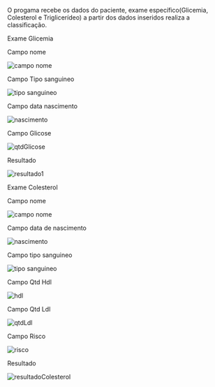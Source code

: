 O progama recebe os dados do paciente, exame específico(Glicemia, Colesterol e Triglicerídeo) a partir dos dados inseridos realiza a classificação.

Exame Glicemia

Campo nome

![campo nome](https://github.com/atilamoura7/ExameProgama/assets/135074615/64f68d1c-ce4e-4882-abf2-3b2453897aae)

Campo Tipo sanguineo

![tipo sanguineo](https://github.com/atilamoura7/ExameProgama/assets/135074615/6afd0eb3-16a2-46b2-89c2-cadcf507ce7f)

Campo data nascimento

![nascimento](https://github.com/atilamoura7/ExameProgama/assets/135074615/b657eb75-db2c-4af7-9596-00cfc841867b)

Campo Glicose

![qtdGlicose](https://github.com/atilamoura7/ExameProgama/assets/135074615/82d0c5ad-877c-4a27-992a-b4a6f441b4a3)

Resultado

![resultado1](https://github.com/atilamoura7/ExameProgama/assets/135074615/3ac3915e-9cbc-479d-8fab-26af75841157)


Exame Colesterol

Campo nome


![campo nome](https://github.com/atilamoura7/ExameProgama/assets/135074615/2192c464-72fd-4f46-a9db-6e747e40297d)


Campo data de nascimento


![nascimento](https://github.com/atilamoura7/ExameProgama/assets/135074615/75f6ad00-1db3-4508-ab36-e4549490d90a)

Campo tipo sanguineo


![tipo sanguineo](https://github.com/atilamoura7/ExameProgama/assets/135074615/7739f2bd-578c-4dbd-a573-ff8ea80debf1)

Campo Qtd Hdl


![hdl](https://github.com/atilamoura7/ExameProgama/assets/135074615/797c409e-1f8f-4f26-be47-792cf80851c8)

Campo Qtd Ldl


![qtdLdl](https://github.com/atilamoura7/ExameProgama/assets/135074615/522a6605-c4b9-4149-acc5-b2d90903d9bf)

Campo Risco


![risco](https://github.com/atilamoura7/ExameProgama/assets/135074615/ff9072ad-22ac-492f-b6d7-d30844a7a35b)

Resultado


![resultadoColesterol](https://github.com/atilamoura7/ExameProgama/assets/135074615/37a7bd2f-1bc2-45fb-8209-82ab7554af55)


